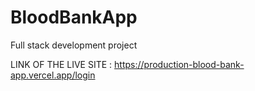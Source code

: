 # BloodBankApp
 Full stack development project

LINK OF THE LIVE SITE :
https://production-blood-bank-app.vercel.app/login
